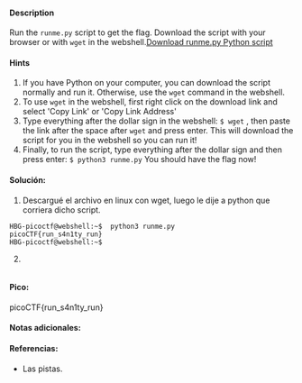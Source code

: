 
#### Description
Run the `runme.py` script to get the flag. Download the script with your browser or with `wget` in the webshell.[Download runme.py Python script](https://artifacts.picoctf.net/c/34/runme.py)

#### Hints 
1. If you have Python on your computer, you can download the script normally and run it. Otherwise, use the `wget` command in the webshell.
2. To use `wget` in the webshell, first right click on the download link and select 'Copy Link' or 'Copy Link Address'
3. Type everything after the dollar sign in the webshell: `$ wget` , then paste the link after the space after `wget` and press enter. This will download the script for you in the webshell so you can run it!
4. Finally, to run the script, type everything after the dollar sign and then press enter: `$ python3 runme.py` You should have the flag now!


#### Solución:

1. Descargué el archivo en linux con wget, luego le dije a python que corriera dicho script.

````
HBG-picoctf@webshell:~$  python3 runme.py 
picoCTF{run_s4n1ty_run}
HBG-picoctf@webshell:~$ 
`````

2.

````

`````


#### Pico:
picoCTF{run_s4n1ty_run}

#### Notas adicionales:


#### Referencias:
- Las pistas.


